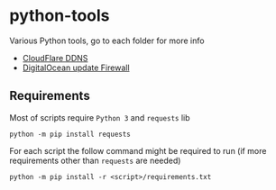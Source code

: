 # python-tools
Various Python tools, go to each folder for more info

- [CloudFlare DDNS](cloudflare-ddns/)
- [DigitalOcean update Firewall](digitalocean-firewall/)

## Requirements

Most of scripts require `Python 3` and `requests` lib

```
python -m pip install requests
```

For each script the follow command might be required to run (if more requirements other than `requests` are needed)
```
python -m pip install -r <script>/requirements.txt
```
